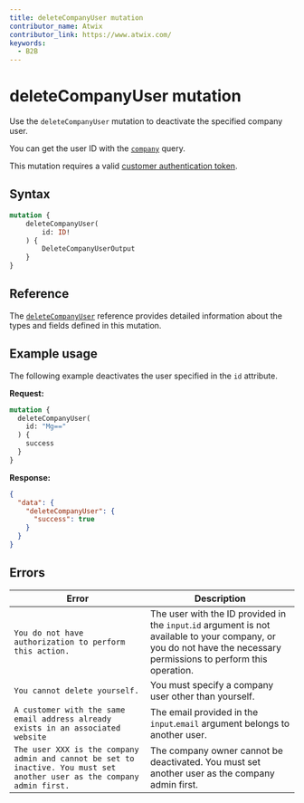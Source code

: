 ```yaml
---
title: deleteCompanyUser mutation
contributor_name: Atwix
contributor_link: https://www.atwix.com/
keywords:
  - B2B
---
```


# deleteCompanyUser mutation

Use the `deleteCompanyUser` mutation to deactivate the specified company user.

You can get the user ID with the [`company`](../queries/company.md) query.

This mutation requires a valid [customer authentication token](../../../customer/mutations/generate-token.md).

## Syntax

```graphql
mutation {
    deleteCompanyUser(
        id: ID!
    ) {
        DeleteCompanyUserOutput
    }
}
```

## Reference

The [`deleteCompanyUser`](https://developer.adobe.com/commerce/webapi/graphql-api/index.html#mutation-deleteCompanyUser) reference provides detailed information about the types and fields defined in this mutation.

## Example usage

The following example deactivates the user specified in the `id` attribute.

**Request:**

```graphql
mutation {
  deleteCompanyUser(
    id: "Mg=="
  ) {
    success
  }
}
```

**Response:**

```json
{
  "data": {
    "deleteCompanyUser": {
      "success": true
    }
  }
}
```

## Errors

Error | Description
--- | ---
`You do not have authorization to perform this action.` | The user with the ID provided in the `input`.`id` argument is not available to your company, or you do not have the necessary permissions to perform this operation.
`You cannot delete yourself.` | You must specify a company user other than yourself.
`A customer with the same email address already exists in an associated website` | The email provided in the `input`.`email` argument belongs to another user.
`The user XXX is the company admin and cannot be set to inactive. You must set another user as the company admin first.` | The company owner cannot be deactivated. You must set another user as the company admin first.
